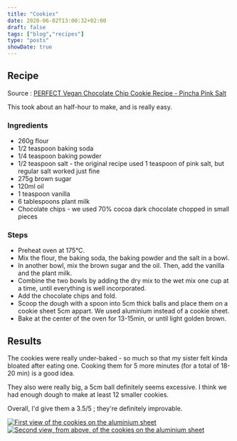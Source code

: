 ```yaml
---
title: "Cookies"
date: 2020-06-02T13:00:32+02:00
draft: false
tags: ["blog","recipes"]
type: "posts"
showDate: true
---
```


## Recipe

Source : [PERFECT Vegan Chocolate Chip Cookie Recipe - Pincha Pink Salt](https://www.youtube.com/watch?v=gjSGtMrBias)

This took about an half-hour to make, and is really easy.

### Ingredients

- 260g flour
- 1/2 teaspoon baking soda
- 1/4 teaspoon baking powder
- 1/2 teaspoon salt - the original recipe used 1 teaspoon of pink salt, but regular salt worked just fine
- 275g brown sugar
- 120ml oil
- 1 teaspoon vanilla
- 6 tablespoons plant milk
- Chocolate chips - we used 70% cocoa dark chocolate chopped in small pieces

### Steps

- Preheat oven at 175°C.
- Mix the flour, the baking soda, the baking powder and the salt in a bowl.
- In another bowl, mix the brown sugar and the oil. Then, add the vanilla and the plant milk.
- Combine the two bowls by adding the dry mix to the wet mix one cup at a time, until everything is well incorporated.
- Add the chocolate chips and fold.
- Scoop the dough with a spoon into 5cm thick balls and place them on a cookie sheet 5cm appart. We used aluminium instead of a cookie sheet.
- Bake at the center of the oven for 13-15min, or until light golden brown.

## Results

The cookies were really under-baked - so much so that my sister felt kinda bloated after eating one. Cooking them for 5 more minutes (for a total of 18-20 min) is a good idea.

They also were really big, a 5cm ball definitely seems excessive. I think we had enough dough to make at least 12 smaller cookies.

Overall, I'd give them a 3.5/5 ; they're definitely improvable.

[![First view of the cookies on the aluminium sheet](/assets/minified/IMG_20200602_151750.jpg)](/assets/IMG_20200602_151750.jpg)
[![Second view, from above, of the cookies on the aluminium sheet](/assets/minified/IMG_20200602_151744.jpg)](/assets/IMG_20200602_151744.jpg)
